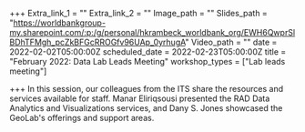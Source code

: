 +++
Extra_link_1 = ""
Extra_link_2 = ""
Image_path = ""
Slides_path = "https://worldbankgroup-my.sharepoint.com/:p:/g/personal/hkrambeck_worldbank_org/EWH6QwprSlBDhTFMgh_pcZkBFGcRROGfv96UAp_0yrhugA"
Video_path = ""
date = 2022-02-02T05:00:00Z
scheduled_date = 2022-02-23T05:00:00Z
title = "February 2022: Data Lab Leads Meeting"
workshop_types = ["Lab leads meeting"]

+++
In this session, our colleagues from the ITS share the resources and services available for staff. Manar Eliriqsousi presented the RAD Data Analytics and  Visualizations services, and Dany S. Jones showcased the GeoLab's offerings and support areas. 